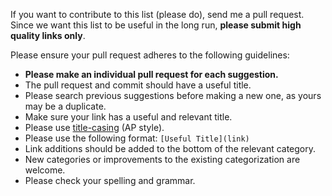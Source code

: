 If you want to contribute to this list (please do), send me a pull request. Since we want this list to be useful in the long run, **please submit high quality links only**.


Please ensure your pull request adheres to the following guidelines:
- **Please make an individual pull request for each suggestion.**
- The pull request and commit should have a useful title.
- Please search previous suggestions before making a new one, as yours may be a duplicate.
- Make sure your link has a useful and relevant title.
- Please use [title-casing](http://titlecapitalization.com) (AP style). 
- Please use the following format: `[Useful Title](link)`
- Link additions should be added to the bottom of the relevant category.
- New categories or improvements to the existing categorization are welcome.
- Please check your spelling and grammar.

